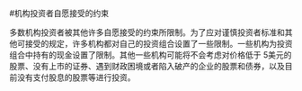 #机构投资者自愿接受的约束

多数机构投资者被其他许多自愿接受的约束所限制。为了应对谨慎投资者标准和其他可接受的规定，许多机构都对自己的投资组合设置了一些限制。一些机构为投资组合中持有的现金设置了限制。其他一些机构可能将不会考虑对价格低于 5美元的股票、没有上市的证券、遇到财政困境或者陷入破产的企业的股票和债券，以及目前没有支付股息的股票等进行投资。
